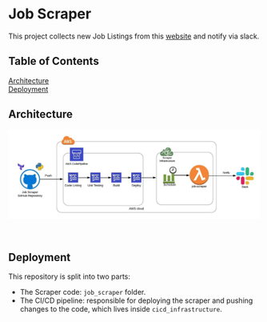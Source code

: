 # Job Scraper

This project collects new Job Listings from this [website](https://www.seek.co.nz/) and notify via slack.

## Table of Contents  
[Architecture](#architecture)  
[Deployment](#deployment)  
<a name="architecture"/>
## Architecture

![ArchitectureImage](images/architecture.jpeg)

&nbsp;<a name="deployment"/>
## Deployment

This repository is split into two parts:
* The Scraper code: `job_scraper` folder.
* The CI/CD pipeline: responsible for deploying the scraper and pushing changes to the code, which lives inside `cicd_infrastructure`.

